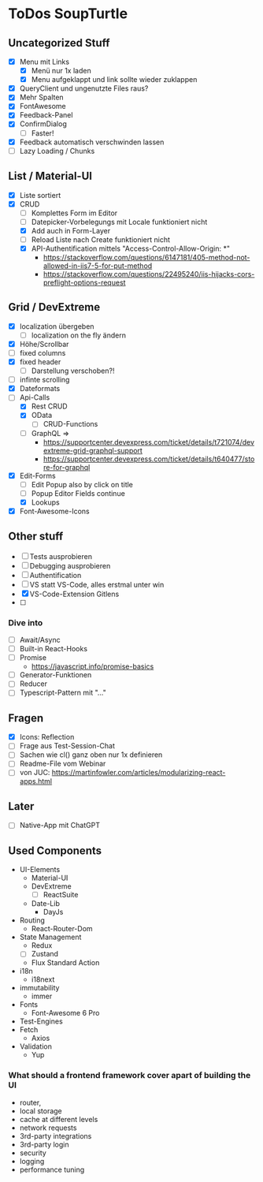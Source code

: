 # ToDos SoupTurtle

## Uncategorized Stuff
- [x] Menu mit Links
  - [x] Menü nur 1x laden
  - [x] Menu aufgeklappt und link sollte wieder zuklappen
- [x] QueryClient und ungenutzte Files raus?
- [x] Mehr Spalten
- [x] FontAwesome
- [x] Feedback-Panel
- [x] ConfirmDialog
  - [ ] Faster!
- [x] Feedback automatisch verschwinden lassen
- [ ] Lazy Loading / Chunks

## List / Material-UI
- [x] Liste sortiert
- [x] CRUD
  - [ ] Komplettes Form im Editor
  - [ ] Datepicker-Vorbelegungs mit Locale funktioniert nicht
  - [x] Add auch in Form-Layer
  - [ ] Reload Liste nach Create funktioniert nicht
  - [X] API-Authentification mittels "Access-Control-Allow-Origin: *"
    - https://stackoverflow.com/questions/6147181/405-method-not-allowed-in-iis7-5-for-put-method
    - https://stackoverflow.com/questions/22495240/iis-hijacks-cors-preflight-options-request

## Grid / DevExtreme
- [x] localization übergeben
  - [ ] localization on the fly ändern
- [x] Höhe/Scrollbar
- [ ] fixed columns
- [x] fixed header
  - [ ] Darstellung verschoben?!
- [ ] infinte scrolling
- [x] Dateformats
- [ ] Api-Calls
  - [x] Rest CRUD
  - [x] OData
    - [ ] CRUD-Functions
  - [ ] GraphQL => 
    - https://supportcenter.devexpress.com/ticket/details/t721074/devextreme-grid-graphql-support
    - https://supportcenter.devexpress.com/ticket/details/t640477/store-for-graphql
- [x] Edit-Forms
  - [ ] Edit Popup also by click on title
  - [ ] Popup Editor Fields continue
  - [x] Lookups
- [x] Font-Awesome-Icons

## Other stuff
- [ ] Tests ausprobieren
- [ ] Debugging ausprobieren
- [ ] Authentification
- [ ] VS statt VS-Code, alles erstmal unter win
- [x] VS-Code-Extension Gitlens
- [ ] 
### Dive into
- [ ] Await/Async
- [ ] Built-in React-Hooks
- [ ] Promise
  - https://javascript.info/promise-basics
- [ ] Generator-Funktionen
- [ ] Reducer
- [ ] Typescript-Pattern mit "..."

## Fragen
- [x] Icons: Reflection
- [ ] Frage aus Test-Session-Chat
- [ ] Sachen wie cl() ganz oben nur 1x definieren
- [ ] Readme-File vom Webinar
- [ ] von JUC: https://martinfowler.com/articles/modularizing-react-apps.html

## Later
- [ ] Native-App mit ChatGPT

## Used Components
- UI-Elements
  - Material-UI
  - DevExtreme
    - [ ] ReactSuite
  - Date-Lib
    - DayJs
- Routing
  - React-Router-Dom
- State Management
  - Redux
  - [ ] Zustand
  - Flux Standard Action
- i18n
  - i18next
- immutability
  - immer
- Fonts
  - Font-Awesome 6 Pro
- Test-Engines
- Fetch
  - Axios
- Validation
  - Yup

### What should a frontend framework cover apart of building the UI

- router,
- local storage
- cache at different levels
- network requests
- 3rd-party integrations
- 3rd-party login
- security
- logging
- performance tuning